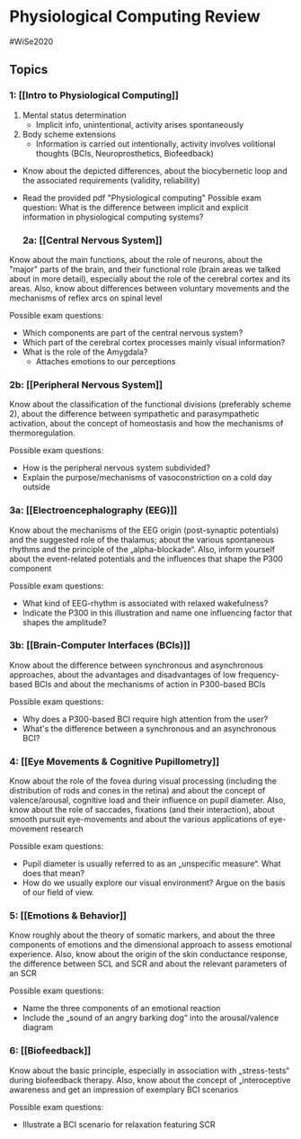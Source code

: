 # Physiological Computing Review
#WiSe2020 
## Topics
### 1: [[Intro to Physiological Computing]]
1.  Mental status determination
    -   Implicit info, unintentional, activity arises spontaneously
2.  Body scheme extensions
    -   Information is carried out intentionally, activity involves volitional thoughts (BCIs, Neuroprosthetics, Biofeedback)

-   Know about the depicted differences, about the biocybernetic loop and the associated requirements (validity, reliability)
-   Read the provided pdf "Physiological computing"
			Possible exam question: What is the difference between implicit and explicit information in physiological computing systems?

	### 2a: [[Central Nervous System]]
Know about the main functions, about the role of neurons, about the "major" parts of the brain, and their functional role (brain areas we talked about in more detail), especially about the role of the cerebral cortex and its areas. Also, know about differences between voluntary movements and the mechanisms of reflex arcs on spinal level

Possible exam questions:
-   Which components are part of the central nervous system?
-   Which part of the cerebral cortex processes mainly visual information?
-   What is the role of the Amygdala?
    -   Attaches emotions to our perceptions

### 2b: [[Peripheral Nervous System]]
Know about the classification of the functional divisions (preferably scheme 2), about the difference between sympathetic and parasympathetic activation, about the concept of homeostasis and how the mechanisms of thermoregulation.

Possible exam questions:
-   How is the peripheral nervous system subdivided?
-   Explain the purpose/mechanisms of vasoconstriction on a cold day outside

### 3a: [[Electroencephalography (EEG)]]
Know about the mechanisms of the EEG origin (post-synaptic potentials) and the suggested role of the thalamus; about the various spontaneous rhythms and the principle of the „alpha-blockade“. Also, inform yourself about the event-related potentials and the influences that shape the P300 component

Possible exam questions:
-   What kind of EEG-rhythm is associated with relaxed wakefulness?
-   Indicate the P300 in this illustration and name one influencing factor that shapes the amplitude?

### 3b: [[Brain-Computer Interfaces (BCIs)]]
Know about the difference between synchronous and asynchronous approaches, about the advantages and disadvantages of low frequency-based BCIs and about the mechanisms of action in P300-based BCIs

Possible exam questions:
-   Why does a P300-based BCI require high attention from the user?
-   What's the difference between a synchronous and an asynchronous BCI?

### 4: [[Eye Movements & Cognitive Pupillometry]]
Know about the role of the fovea during visual processing (including the distribution of rods and cones in the retina) and about the concept of valence/arousal, cognitive load and their influence on pupil diameter. Also, know about the role of saccades, fixations (and their interaction), about smooth pursuit eye-movements and about the various applications of eye-movement research

Possible exam questions:
-   Pupil diameter is usually referred to as an „unspecific measure“. What does that mean?
-   How do we usually explore our visual environment? Argue on the basis of our field of view.

### 5: [[Emotions & Behavior]]
Know roughly about the theory of somatic markers, and about the three components of emotions and the dimensional approach to assess emotional experience. Also, know about the origin of the skin conductance response, the difference between SCL and SCR and about the relevant parameters of an SCR

Possible exam questions:

-   Name the three components of an emotional reaction
-   Include the „sound of an angry barking dog“ into the arousal/valence diagram

### 6: [[Biofeedback]]
Know about the basic principle, especially in association with „stress-tests“ during biofeedback therapy. Also, know about the concept of „interoceptive awareness and get an impression of exemplary BCI scenarios

Possible exam questions:
-   Illustrate a BCI scenario for relaxation featuring SCR
